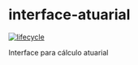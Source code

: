 # interface-atuarial

[![lifecycle](https://img.shields.io/badge/lifecycle-stable-brightgreen.svg)](https://www.tidyverse.org/lifecycle/#maturing)  

Interface para cálculo atuarial
